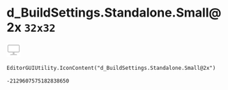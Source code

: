 # d_BuildSettings.Standalone.Small@2x `32x32`
<img src="/img/d_BuildSettings.Standalone.Small@2x.png" width=32 height=32>

``` CSharp
EditorGUIUtility.IconContent("d_BuildSettings.Standalone.Small@2x")
```
```
-2129607575182838650
```
